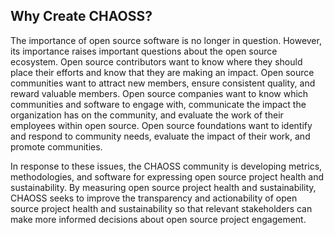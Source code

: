 
## Why Create CHAOSS?

The importance of open source software is no longer in question. However, its importance raises important questions about the open source ecosystem. Open source contributors want to know where they should place their efforts and know that they are making an impact. Open source communities want to attract new members, ensure consistent quality, and reward valuable members. Open source companies want to know which communities and software to engage with, communicate the impact the organization has on the community, and evaluate the work of their employees within open source. Open source foundations want to identify and respond to community needs, evaluate the impact of their work, and promote communities.

In response to these issues, the CHAOSS community is developing metrics, methodologies, and software for expressing open source project health and sustainability. By measuring open source project health and sustainability, CHAOSS seeks to improve the transparency and actionability of open source project health and sustainability so that relevant stakeholders can make more informed decisions about open source project engagement.

